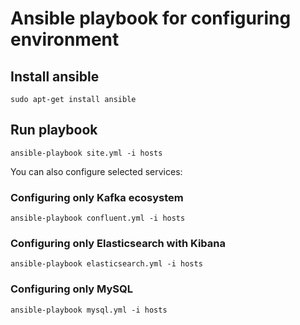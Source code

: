 # Ansible playbook for configuring environment

## Install ansible

    sudo apt-get install ansible

## Run playbook

    ansible-playbook site.yml -i hosts
    
You can also configure selected services:

### Configuring only Kafka ecosystem

    ansible-playbook confluent.yml -i hosts
    
### Configuring only Elasticsearch with Kibana

    ansible-playbook elasticsearch.yml -i hosts
    
### Configuring only MySQL

    ansible-playbook mysql.yml -i hosts